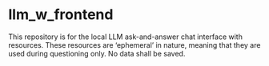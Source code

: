 # llm_w_frontend
This repository is for the local LLM ask-and-answer chat interface with resources. These resources are ‘ephemeral’ in nature, meaning that they are used during questioning only. No data shall be saved.
